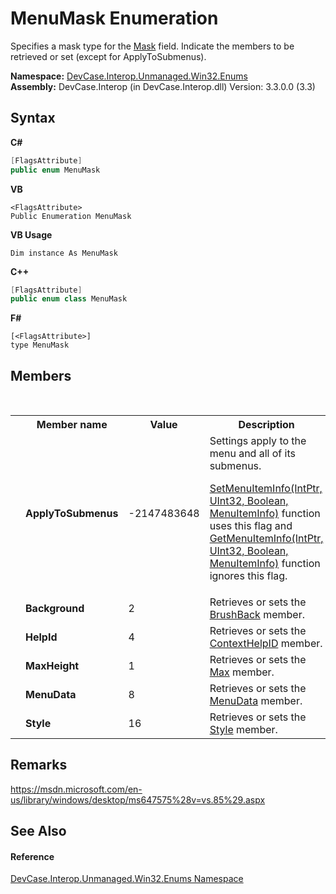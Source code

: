 # MenuMask Enumeration
 

Specifies a mask type for the <a href="F_DevCase_Interop_Unmanaged_Win32_Structures_MenuInfo_Mask">Mask</a> field. Indicate the members to be retrieved or set (except for ApplyToSubmenus).

**Namespace:**&nbsp;<a href="N_DevCase_Interop_Unmanaged_Win32_Enums">DevCase.Interop.Unmanaged.Win32.Enums</a><br />**Assembly:**&nbsp;DevCase.Interop (in DevCase.Interop.dll) Version: 3.3.0.0 (3.3)

## Syntax

**C#**<br />
``` C#
[FlagsAttribute]
public enum MenuMask
```

**VB**<br />
``` VB
<FlagsAttribute>
Public Enumeration MenuMask
```

**VB Usage**<br />
``` VB Usage
Dim instance As MenuMask
```

**C++**<br />
``` C++
[FlagsAttribute]
public enum class MenuMask
```

**F#**<br />
``` F#
[<FlagsAttribute>]
type MenuMask
```


## Members
&nbsp;<table><tr><th></th><th>Member name</th><th>Value</th><th>Description</th></tr><tr><td /><td target="F:DevCase.Interop.Unmanaged.Win32.Enums.MenuMask.ApplyToSubmenus">**ApplyToSubmenus**</td><td>-2147483648</td><td>Settings apply to the menu and all of its submenus. 

<a href="M_DevCase_Interop_Unmanaged_Win32_NativeMethods_SetMenuItemInfo">SetMenuItemInfo(IntPtr, UInt32, Boolean, MenuItemInfo)</a> function uses this flag and <a href="M_DevCase_Interop_Unmanaged_Win32_NativeMethods_GetMenuItemInfo">GetMenuItemInfo(IntPtr, UInt32, Boolean, MenuItemInfo)</a> function ignores this flag.</td></tr><tr><td /><td target="F:DevCase.Interop.Unmanaged.Win32.Enums.MenuMask.Background">**Background**</td><td>2</td><td>Retrieves or sets the <a href="F_DevCase_Interop_Unmanaged_Win32_Structures_MenuInfo_BrushBack">BrushBack</a> member.</td></tr><tr><td /><td target="F:DevCase.Interop.Unmanaged.Win32.Enums.MenuMask.HelpId">**HelpId**</td><td>4</td><td>Retrieves or sets the <a href="F_DevCase_Interop_Unmanaged_Win32_Structures_MenuInfo_ContextHelpID">ContextHelpID</a> member.</td></tr><tr><td /><td target="F:DevCase.Interop.Unmanaged.Win32.Enums.MenuMask.MaxHeight">**MaxHeight**</td><td>1</td><td>Retrieves or sets the <a href="F_DevCase_Interop_Unmanaged_Win32_Structures_MenuInfo_Max">Max</a> member.</td></tr><tr><td /><td target="F:DevCase.Interop.Unmanaged.Win32.Enums.MenuMask.MenuData">**MenuData**</td><td>8</td><td>Retrieves or sets the <a href="F_DevCase_Interop_Unmanaged_Win32_Structures_MenuInfo_MenuData">MenuData</a> member.</td></tr><tr><td /><td target="F:DevCase.Interop.Unmanaged.Win32.Enums.MenuMask.Style">**Style**</td><td>16</td><td>Retrieves or sets the <a href="F_DevCase_Interop_Unmanaged_Win32_Structures_MenuInfo_Style">Style</a> member.</td></tr></table>

## Remarks
<a href="https://msdn.microsoft.com/en-us/library/windows/desktop/ms647575%28v=vs.85%29.aspx" target="_blank">https://msdn.microsoft.com/en-us/library/windows/desktop/ms647575%28v=vs.85%29.aspx</a>

## See Also


#### Reference
<a href="N_DevCase_Interop_Unmanaged_Win32_Enums">DevCase.Interop.Unmanaged.Win32.Enums Namespace</a><br />